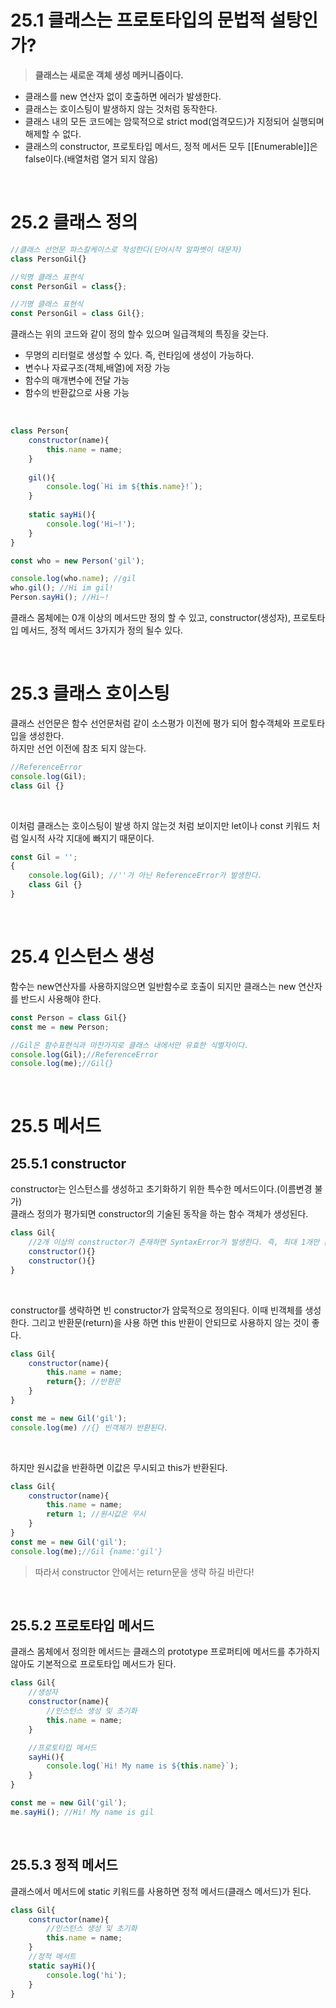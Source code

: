 <img src="https://capsule-render.vercel.app/api?type=waving&color=gradient&customColorList=1&height=200&section=header&text=Chapter25.%20%ED%81%B4%EB%9E%98%EC%8A%A4&fontSize=50" alt="">

# **25.1 클래스는 프로토타입의 문법적 설탕인가?**
> **클래스는 새로운 객체 생성 메커니즘이다.**
* 클래스를 new 연산자 없이 호출하면 에러가 발생한다.
* 클래스는 호이스팅이 발생하지 않는 것처럼 동작한다.
* 클래스 내의 모든 코드에는 암묵적으로 strict mod(엄격모드)가 지정되어 실행되며 해제할 수 없다.
* 클래스의 constructor, 프로토타입 메서드, 정적 메서든 모두 [[Enumerable]]은 false이다.(배열처럼 열거 되지 않음)

<br>

# **25.2 클래스 정의**

```js
//클래스 선언문 파스칼케이스로 작성한다(단어시작 알파벳이 대문자)
class PersonGil{}

//익명 클래스 표현식
const PersonGil = class{};

//기명 클래스 표현식
const PersonGil = class Gil{};
```

클래스는 위의 코드와 같이 정의 할수 있으며 일급객체의 특징을 갖는다.

* 무명의 리터럴로 생성할 수 있다. 즉, 런타임에 생성이 가능하다.
* 변수나 자료구조(객체,배열)에 저장 가능
* 함수의 매개변수에 전달 가능
* 함수의 반환값으로 사용 가능

<br>

```js
class Person{
    constructor(name){
        this.name = name;
    }
    
    gil(){
        console.log(`Hi im ${this.name}!`);
    }
    
    static sayHi(){
        console.log('Hi~!');
    }
}

const who = new Person('gil');

console.log(who.name); //gil
who.gil(); //Hi im gil!
Person.sayHi(); //Hi~!
```

클래스 몸체에는 0개 이상의 메서드만 정의 할 수 있고, constructor(생성자), 프로토타입 메서드, 정적 메서드 3가지가 정의 될수 있다. 

<br>

# **25.3 클래스 호이스팅**
클래스 선언문은 함수 선언문처럼 같이 소스평가 이전에 평가 되어 함수객체와 프로토타입을 생성한다.<br>
하지만 선언 이전에 참조 되지 않는다.
```js
//ReferenceError
console.log(Gil);
class Gil {}
```

<br>

이처럼 클래스는 호이스팅이 발생 하지 않는것 처럼 보이지만 let이나 const 키워드 처럼 일시적 사각 지대에 빠지기 때문이다.
```js
const Gil = '';
{
    console.log(Gil); //''가 아닌 ReferenceError가 발생한다.
    class Gil {}
}
```

<br>

# **25.4 인스턴스 생성**
함수는 new연산자를 사용하지않으면 일반함수로 호출이 되지만 클래스는 new 연산자를 반드시 사용해야 한다.

```js
const Person = class Gil{}
const me = new Person;

//Gil은 함수표현식과 마찬가지로 클래스 내에서만 유효한 식별자이다. 
console.log(Gil);//ReferenceError
console.log(me);//Gil{}
```

<br>

# **25.5 메서드**
## **25.5.1 constructor**
constructor는 인스턴스를 생성하고 초기화하기 위한 특수한 메서드이다.(이름변경 불가)<br>
클래스 정의가 평가되면 constructor의 기술된 동작을 하는 함수 객체가 생성된다.

```js
class Gil{
    //2개 이상의 constructor가 존재하면 SyntaxError가 발생한다. 즉, 최대 1개만 존재 가능하다.
    constructor(){}
    constructor(){}
}
```

<br>

constructor를 생략하면 빈 constructor가 암묵적으로 정의된다. 이때 빈객체를 생성한다.
그리고 반환문(return)을 사용 하면 this 반환이 안되므로 사용하지 않는 것이 좋다. 

```js
class Gil{
    constructor(name){
        this.name = name;
        return{}; //반환문
    }
}

const me = new Gil('gil');
console.log(me) //{} 빈객체가 반환된다.
```

<br>

하지만 원시값을 반환하면 이값은 무시되고 this가 반환된다.

```js
class Gil{
    constructor(name){
        this.name = name;
        return 1; //원시값은 무시
    }
}
const me = new Gil('gil');
console.log(me);//Gil {name:'gil'}
```

> 따라서 constructor 안에서는 return문을 생략 하길 바란다! 

<br>

## **25.5.2 프로토타입 메서드**
클래스 몸체에서 정의한 메서드는 클래스의 prototype 프로퍼티에 메서드를 추가하지 않아도 기본적으로 프로토타입 메서드가 된다.

```js
class Gil{
    //생성자
    constructor(name){
        //인스턴스 생성 및 초기화
        this.name = name;
    }

    //프로토타입 메서드
    sayHi(){
        console.log(`Hi! My name is ${this.name}`);
    }
}

const me = new Gil('gil');
me.sayHi(); //Hi! My name is gil
```

<br>

## **25.5.3 정적 메서드**
클래스에서 메서드에 static 키워드를 사용하면 정적 메서드(클래스 메서드)가 된다.
```js
class Gil{
    constructor(name){
        //인스턴스 생성 및 초기화
        this.name = name;
    }
    //정적 메서트
    static sayHi(){
        console.log('hi');
    }
} 
```
